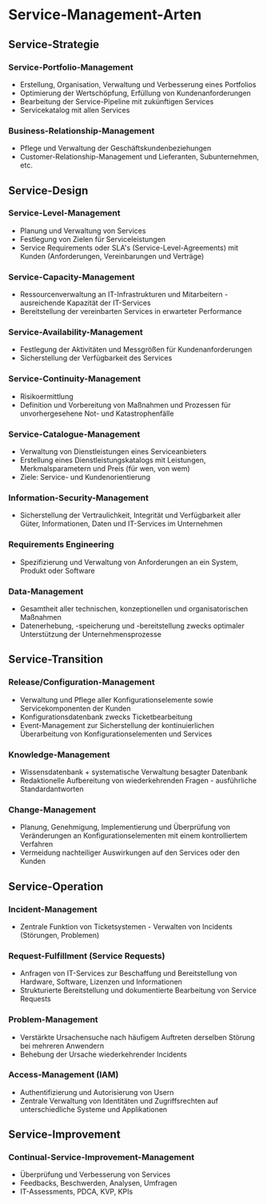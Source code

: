 # Service-Management-Arten

## Service-Strategie

### Service-Portfolio-Management
- Erstellung, Organisation, Verwaltung und Verbesserung eines Portfolios
- Optimierung der Wertschöpfung, Erfüllung von Kundenanforderungen
- Bearbeitung der Service-Pipeline mit zukünftigen Services
- Servicekatalog mit allen Services

### Business-Relationship-Management
- Pflege und Verwaltung der Geschäftskundenbeziehungen
- Customer-Relationship-Management und Lieferanten, Subunternehmen, etc.


## Service-Design

### Service-Level-Management
- Planung und Verwaltung von Services
- Festlegung von Zielen für Serviceleistungen
- Service Requirements oder SLA's (Service-Level-Agreements) mit Kunden (Anforderungen, Vereinbarungen und Verträge)

### Service-Capacity-Management
- Ressourcenverwaltung an IT-Infrastrukturen und Mitarbeitern - ausreichende Kapazität der IT-Services
- Bereitstellung der vereinbarten Services in erwarteter Performance

### Service-Availability-Management
- Festlegung der Aktivitäten und Messgrößen für Kundenanforderungen
- Sicherstellung der Verfügbarkeit des Services

### Service-Continuity-Management
- Risikoermittlung
- Definition und Vorbereitung von Maßnahmen und Prozessen für unvorhergesehene Not- und Katastrophenfälle 

### Service-Catalogue-Management
- Verwaltung von Dienstleistungen eines Serviceanbieters
- Erstellung eines Dienstleistungskatalogs mit Leistungen, Merkmalsparametern und Preis (für wen, von wem)
- Ziele: Service- und Kundenorientierung

### Information-Security-Management
- Sicherstellung der Vertraulichkeit, Integrität und Verfügbarkeit aller Güter, Informationen, Daten und IT-Services im Unternehmen

### Requirements Engineering
- Spezifizierung und Verwaltung von Anforderungen an ein System, Produkt oder Software

### Data-Management
- Gesamtheit aller technischen, konzeptionellen und organisatorischen Maßnahmen
- Datenerhebung, -speicherung und -bereitstellung zwecks optimaler Unterstützung der Unternehmensprozesse


## Service-Transition

### Release/Configuration-Management
- Verwaltung und Pflege aller Konfigurationselemente sowie Servicekomponenten der Kunden
- Konfigurationsdatenbank zwecks Ticketbearbeitung
- Event-Management zur Sicherstellung der kontinuierlichen Überarbeitung von Konfigurationselementen und Services

### Knowledge-Management
- Wissensdatenbank + systematische Verwaltung besagter Datenbank
- Redaktionelle Aufbereitung von wiederkehrenden Fragen - ausführliche Standardantworten

### Change-Management
- Planung, Genehmigung, Implementierung und Überprüfung von Veränderungen an Konfigurationselementen mit einem kontrolliertem Verfahren
- Vermeidung nachteiliger Auswirkungen auf den Services oder den Kunden


## Service-Operation

### Incident-Management
- Zentrale Funktion von Ticketsystemen - Verwalten von Incidents (Störungen, Problemen)

### Request-Fulfillment (Service Requests)
- Anfragen von IT-Services zur Beschaffung und Bereitstellung von Hardware, Software, Lizenzen und Informationen
- Strukturierte Bereitstellung und dokumentierte Bearbeitung von Service Requests

### Problem-Management
- Verstärkte Ursachensuche nach häufigem Auftreten derselben Störung bei mehreren Anwendern
- Behebung der Ursache wiederkehrender Incidents

### Access-Management (IAM)
- Authentifizierung und Autorisierung von Usern
- Zentrale Verwaltung von Identitäten und Zugriffsrechten auf unterschiedliche Systeme und Applikationen


## Service-Improvement

### Continual-Service-Improvement-Management
- Überprüfung und Verbesserung von Services
- Feedbacks, Beschwerden, Analysen, Umfragen
- IT-Assessments, PDCA, KVP, KPIs
